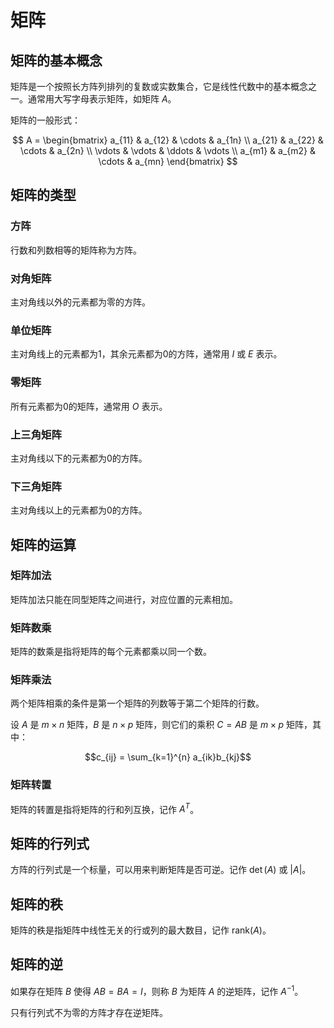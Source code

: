 # 矩阵

## 矩阵的基本概念

矩阵是一个按照长方阵列排列的复数或实数集合，它是线性代数中的基本概念之一。通常用大写字母表示矩阵，如矩阵 $A$。

矩阵的一般形式：

$$
A = \begin{bmatrix} 
a_{11} & a_{12} & \cdots & a_{1n} \\
a_{21} & a_{22} & \cdots & a_{2n} \\
\vdots & \vdots & \ddots & \vdots \\
a_{m1} & a_{m2} & \cdots & a_{mn}
\end{bmatrix}
$$

## 矩阵的类型

### 方阵
行数和列数相等的矩阵称为方阵。

### 对角矩阵
主对角线以外的元素都为零的方阵。

### 单位矩阵
主对角线上的元素都为1，其余元素都为0的方阵，通常用 $I$ 或 $E$ 表示。

### 零矩阵
所有元素都为0的矩阵，通常用 $O$ 表示。

### 上三角矩阵
主对角线以下的元素都为0的方阵。

### 下三角矩阵
主对角线以上的元素都为0的方阵。

## 矩阵的运算

### 矩阵加法
矩阵加法只能在同型矩阵之间进行，对应位置的元素相加。

### 矩阵数乘
矩阵的数乘是指将矩阵的每个元素都乘以同一个数。

### 矩阵乘法
两个矩阵相乘的条件是第一个矩阵的列数等于第二个矩阵的行数。

设 $A$ 是 $m \times n$ 矩阵，$B$ 是 $n \times p$ 矩阵，则它们的乘积 $C = AB$ 是 $m \times p$ 矩阵，其中：

$$c_{ij} = \sum_{k=1}^{n} a_{ik}b_{kj}$$

### 矩阵转置
矩阵的转置是指将矩阵的行和列互换，记作 $A^T$。

## 矩阵的行列式

方阵的行列式是一个标量，可以用来判断矩阵是否可逆。记作 $\det(A)$ 或 $|A|$。

## 矩阵的秩

矩阵的秩是指矩阵中线性无关的行或列的最大数目，记作 $\text{rank}(A)$。

## 矩阵的逆

如果存在矩阵 $B$ 使得 $AB = BA = I$，则称 $B$ 为矩阵 $A$ 的逆矩阵，记作 $A^{-1}$。

只有行列式不为零的方阵才存在逆矩阵。
